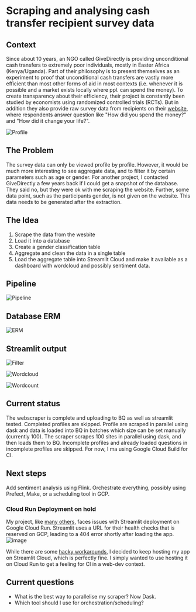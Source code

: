 # Scraping and analysing cash transfer recipient survey data 
## Context
Since about 10 years, an NGO called GiveDirectly is providing unconditional cash transfers to extremely poor individuals, mostly in Easter Africa (Kenya/Uganda). Part of their philosophy is to present themselves as an experiment to proof that unconditional cash transfers are vastly more efficient than most other forms of aid in most contexts (i.e. whenever it is possible and a market exists locally where ppl. can spend the money).
To create transparency about their efficiency, their project is constantly been studied by economists using randomized controlled trials (RCTs). But in addition they also provide raw survey data from recipients on their [website](live.givedirectly.org), where respondents answer question like "How did you spend the money?" and "How did it change your life?".

![Profile](https://user-images.githubusercontent.com/31634583/152777651-4aa12741-c67b-468d-b58f-af093e2dfa6f.png)
## The Problem
The survey data can only be viewed profile by profile. However, it would be much more interesting to see aggregate data, and to filter it by certain parameters such as age or gender.
For another project, I contacted GiveDirectly a few years back if I could get a snapshot of the database. They said no, but they were ok with me scraping the website.
Further, some data point, such as the participants gender, is not given on the website. This data needs to be generated after the extraction.

## The Idea
1. Scrape the data from the wesbite
2. Load it into a database
3. Create a gender classification table
4. Aggregate and clean the data in a single table 
5. Load the aggregate table into Streamlit Cloud and make it available as a dashboard with wordcloud and possibly sentiment data.

## Pipeline
![Pipeline](https://user-images.githubusercontent.com/31634583/159188409-fb204aee-2261-49bc-8e4e-ef16a61d702c.png)


## Database ERM
![ERM](https://user-images.githubusercontent.com/31634583/159188828-51b7dd5f-f7f7-4cd9-a6cd-e657d08a68c5.png)

## Streamlit output
![Filter](https://user-images.githubusercontent.com/31634583/159189268-4fe4ebdc-e8a6-4c03-a140-5dafab79f9e6.png)

![Wordcloud](https://user-images.githubusercontent.com/31634583/159189042-52c00610-c312-447a-a3b3-8b3e16cc55df.png)

![Wordcount](https://user-images.githubusercontent.com/31634583/159189078-d56b8f31-89b8-49ab-ad40-6865ce85b2f5.png)

## Current status
The webscraper is complete and uploading to BQ as well as streamlit tested. Completed profiles are skipped. Profile are scraped in parallel using dask and data is loaded into BQ in batches which size can be set manually (currently 100). The scraper scrapes 100 sites in parallel using dask, and then loads them to BQ. 
Incomplete profiles and already loaded questions in incomplete profiles are skipped.
For now, I ma using Google Cloud Build for CI.


## Next steps
Add sentiment analysis using Flink.
Orchestrate everything, possibly using Prefect, Make, or a scheduling tool in GCP.


### Cloud Run Deployment on hold
My project, like [many others](https://github.com/streamlit/streamlit/issues/3028), faces issues with Streamlit deployment on Google Cloud Run. Streamlit uses a URL for their health checks that is reserved on GCP, leading to a 404 error shortly after loading the app. 
![image](https://user-images.githubusercontent.com/31634583/160145979-f9e57f34-ba70-448b-9b5b-cd49a71a0f1a.png)

While there are some [hacky workarounds](https://discuss.streamlit.io/t/has-anyone-deployed-to-google-cloud-platform/931/24), I decided to keep hosting my app on Streamlit Cloud, which is perfectly fine. I simply wanted to use hosting it on Cloud Run to get a feeling for CI in a web-dev context.


## Current questions
- What is the best way to parallelise my scraper? Now Dask.
- Which tool should I use for orchestration/scheduling?
